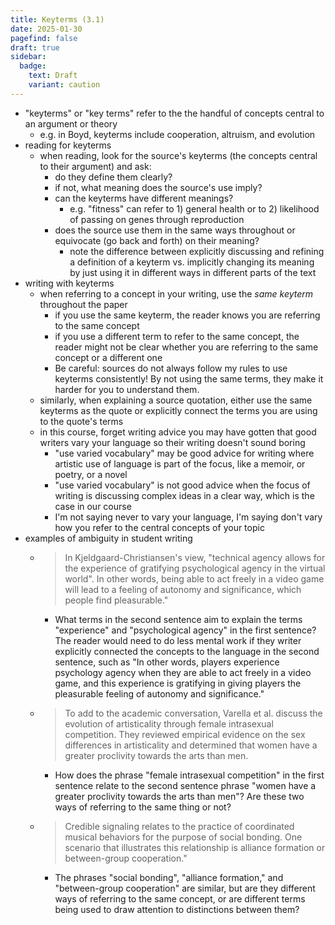 ```yaml
---
title: Keyterms (3.1)
date: 2025-01-30
pagefind: false
draft: true
sidebar:
  badge:
    text: Draft
    variant: caution
---
```


- "keyterms" or "key terms" refer to the the handful of concepts central to an argument or theory
	- e.g. in Boyd, keyterms include cooperation, altruism, and evolution
- reading for keyterms
	- when reading, look for the source's keyterms (the concepts central to their argument) and ask:
		- do they define them clearly?
		- if not, what meaning does the source's use imply?
		- can the keyterms have different meanings?
			- e.g. "fitness" can refer to 1)  general health or to 2) likelihood of passing on genes through reproduction
		- does the source use them in the same ways throughout or equivocate (go back and forth) on their meaning?
			- note the difference between explicitly discussing and refining a definition of a keyterm vs. implicitly changing its meaning by just using it in different ways in different parts of the text
- writing with keyterms
	- when referring to a concept in your writing, use the _same keyterm_ throughout the paper
		- if you use the same keyterm, the reader knows you are referring to the same concept
		- if you use a different term to refer to the same concept, the reader might not be clear whether you are referring to the same concept or a different one
		- Be careful: sources do not always follow my rules to use keyterms consistently! By not using the same terms, they make it harder for you to understand them.
	- similarly, when explaining a source quotation, either use the same keyterms as the quote or explicitly connect the terms you are using to the quote's terms
	- in this course, forget writing advice you may have gotten that good writers vary your language so their writing doesn't sound boring
		- "use varied vocabulary" may be good advice for writing where artistic use of language is part of the focus, like a memoir, or poetry, or a novel
		- "use varied vocabulary" is not good advice when the focus of writing is  discussing complex ideas in a clear way, which is the case in our course
		- I'm not saying never to vary your language, I'm saying don't vary how you refer to the central concepts of your topic
- examples of ambiguity in student writing
	- > In Kjeldgaard-Christiansen's view, "technical agency allows for the experience of gratifying psychological agency in the virtual world". In other words, being able to act freely in a video game will lead to a feeling of autonomy and significance, which people find pleasurable."
		- What terms in the second sentence aim to explain the terms "experience" and "psychological agency" in the first sentence? The reader would need to do less mental work if they writer explicitly connected the concepts to the language in the second sentence, such as "In other words, players experience psychology agency when they are able to act freely in a video game, and this experience is gratifying in giving players the pleasurable feeling of autonomy and significance."
	- > To add to the academic conversation, Varella et al. discuss the evolution of artisticality through female intrasexual competition. They reviewed empirical evidence on the sex differences in artisticality and determined that women have a greater proclivity towards the arts than men.
		- How does the phrase "female intrasexual competition" in the first sentence relate to the second sentence phrase "women have a greater proclivity towards the arts than men"? Are these two ways of referring to the same thing or not?
	- > Credible signaling relates to the practice of coordinated musical behaviors for the purpose of social bonding. One scenario that illustrates this relationship is alliance formation or between-group cooperation."
		- The phrases "social bonding", "alliance formation," and "between-group cooperation" are similar, but are they different ways of referring to the same concept, or are different terms being used to draw attention to distinctions between them?
